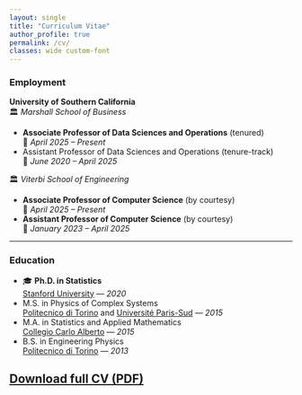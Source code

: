 ```yaml
---
layout: single
title: "Curriculum Vitae"
author_profile: true
permalink: /cv/
classes: wide custom-font
---
```


### Employment

**University of Southern California**  
🏛️ *Marshall School of Business*  
- **Associate Professor of Data Sciences and Operations** (tenured) <br>
  📅 *April 2025 – Present*  
- Assistant Professor of Data Sciences and Operations (tenure-track) <br>
  📅 *June 2020 – April 2025*

🏛️ *Viterbi School of Engineering*  
- **Associate Professor of Computer Science** (by courtesy)   <br>
  📅 *April 2025 – Present*
- **Assistant Professor of Computer Science** (by courtesy)   <br>
  📅 *January 2023 – April 2025*

---

### Education 

- 🎓 **Ph.D. in Statistics** <br> [Stanford University](https://statistics.stanford.edu/) — *2020*
-  M.S. in Physics of Complex Systems<br> [Politecnico di Torino](https://www.polito.it/index.php?lang=en) and [Université Paris-Sud](https://www.universite-paris-saclay.fr/en) — *2015*
-  M.A. in Statistics and Applied Mathematics<br> [Collegio Carlo Alberto](https://www.carloalberto.org/) — *2015*
-  B.S. in Engineering Physics<br> [Politecnico di Torino](https://www.polito.it/index.php?lang=en) — *2013*


## [Download full CV (PDF)](/assets/cv_matteo_sesia.pdf)
